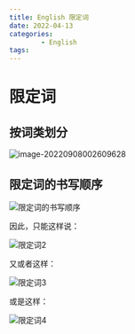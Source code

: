```yaml
---
title: English 限定词
date: 2022-04-13
categories:
        - English
tags:
---
```


# 限定词

## 按词类划分


![image-20220908002609628](https://gallery.yxzi.xyz/galleries/2022/09/08/%E9%99%90%E5%AE%9A%E8%AF%8D.png)

## 限定词的书写顺序

![限定词的书写顺序](https://gallery.yxzi.xyz/galleries/2022/09/08/%E9%99%90%E5%AE%9A%E8%AF%8D%E7%9A%84%E4%B9%A6%E5%86%99%E9%A1%BA%E5%BA%8F.png)

因此，只能这样说：

![限定词2](https://gallery.yxzi.xyz/galleries/2022/09/08/%E9%99%90%E5%AE%9A%E8%AF%8D2.png)

又或者这样：

![限定词3](https://gallery.yxzi.xyz/galleries/2022/09/08/%E9%99%90%E5%AE%9A%E8%AF%8D3.png)

或是这样：

![限定词4](https://gallery.yxzi.xyz/galleries/2022/09/08/%E9%99%90%E5%AE%9A%E8%AF%8D4.png)